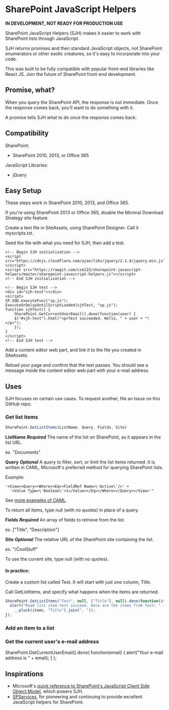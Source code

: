 # SharePoint JavaScript Helpers

**IN DEVELOPMENT, NOT READY FOR PRODUCTION USE**

SharePoint JavaScript Helpers (SJH) makes it easier to work with SharePoint lists through JavaScript.

SJH returns promises and then standard JavaScript objects, not SharePoint enumerators or other exotic creatures, so it's easy to incorporate into your code.

This was built to be fully compatible with popular front-end libraries like React JS. Join the future of SharePoint front-end development.

## Promise, what?

When you query the SharePoint API, the response is not immediate. Once the response comes back, you'll want to do something with it.

A promise tells SJH what to do once the response comes back.

## Compatibility

SharePoint:

- SharePoint 2010, 2013, or Office 365

JavaScript Libraries:

- jQuery

## Easy Setup

These steps work in SharePoint 2010, 2013, and Office 365.

If you're using SharePoint 2013 or Office 365, disable the Minimal Download Strategy site feature.

Create a text file in SiteAssets, using SharePoint Designer. Call it myscripts.txt.

Seed the file with what you need for SJH, then add a test.

```
<!-- Begin SJH initialization -->
<script src="https://cdnjs.cloudflare.com/ajax/libs/jquery/2.1.4/jquery.min.js"></script>
<script src="https://rawgit.com/csm123/sharepoint-javascript-helpers/master/sharepoint-javascript-helpers.js"></script>
<!-- End SJH initialization -->

<!-- Begin SJH test -->
<div id="sjh-test"></div>
<script>
SP.SOD.executeFunc("sp.js");
ExecuteOrDelayUntilScriptLoaded(sjhTest, "sp.js");
function sjhTest() {
	SharePoint.GetCurrentUserEmail().done(function(user) {
    $("#sjh-test").html("<p>Test succeeded. Hello, " + user + "!</p>");
    });
}
</script>
<!-- End SJH test -->
```

Add a content editor web part, and link it to the file you created in SiteAssets.

Reload your page and confirm that the test passes. You should see a message inside the content editor web part with your e-mail address.

## Uses

SJH focuses on certain use cases. To request another, file an Issue on this GitHub repo.

### Get list items

```javascript
SharePoint.GetListItems(ListName, Query, Fields, Site)
```

**ListName**
  ***Required***
  The name of the list on SharePoint, as it appears in the list URL.

  ex. "Documents"

**Query**
  ***Optional***
  A query to filter, sort, or limit the list items returned. It is written in CAML, Microsoft's preferred method for querying SharePoint lists.

  Example:

  ```
  '<View><Query><Where><Eq><FieldRef Name=\'Active\'/>' +
    '<Value Type=\'Boolean\'>1</Value></Eq></Where></Query></View>'"
  ```

  See [more examples of CAML](http://sharepoint-works.blogspot.com/2012/05/caml-query-tutorial-for-sharepoint.html).

  To return all items, type null (with no quotes) in place of a query.

**Fields**
  ***Required***
  An array of fields to retrieve from the list.

  ex. ["Title", "Description"]

**Site**
  ***Optional***
  The relative URL of the SharePoint site containing the list.

  ex. "/CoolStuff"

  To use the current site, type null (with no quotes).

#### In practice:

Create a custom list called Test. It will start with just one column, Title.

Call GetListItems, and specify what happens when the items are returned.

```javascript
SharePoint.GetListItems("Test", null, ["Title"], null).done(function(items) {
  alert("Read list item test succeed. Here are the items from Test: " +
    _.pluck(items, "Title").join(", "));
});
```

### Add an item to a list



### Get the current user's e-mail address

SharePoint.GetCurrentUserEmail().done(
  function(email) {
    alert("Your e-mail address is " + email);
  }
  );

## Inspirations

- Microsoft's [quick reference to SharePoint's JavaScript Client Side Object Model](https://msdn.microsoft.com/en-us/library/office/jj163201.aspx), which powers SJH.
- [SPServices](https://spservices.codeplex.com/), for pioneering and continuing to provide excellent JavaScript helpers for SharePoint.
